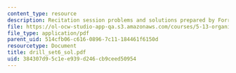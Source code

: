 ```yaml
---
content_type: resource
description: Recitation session problems and solutions prepared by Forrest Arp.
file: https://ol-ocw-studio-app-qa.s3.amazonaws.com/courses/5-13-organic-chemistry-ii-fall-2003/384307d95c1ee939d246cb9ceed50954_drill_set6_sol.pdf
file_type: application/pdf
parent_uid: 514cfb06-c616-0896-7c11-184461f6150d
resourcetype: Document
title: drill_set6_sol.pdf
uid: 384307d9-5c1e-e939-d246-cb9ceed50954
---
```

